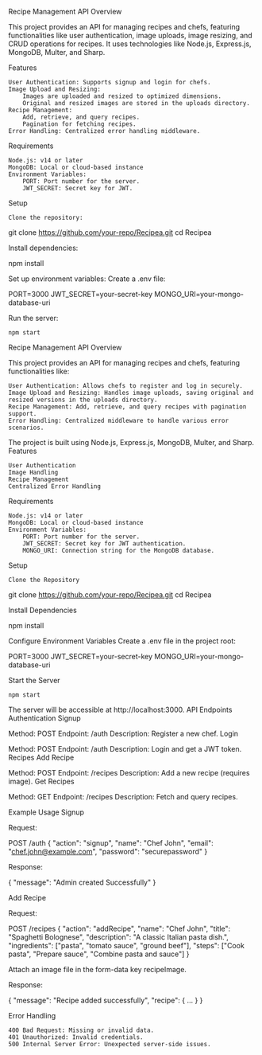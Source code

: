 Recipe Management API
Overview

This project provides an API for managing recipes and chefs, featuring functionalities like user authentication, image uploads, image resizing, and CRUD operations for recipes. It uses technologies like Node.js, Express.js, MongoDB, Multer, and Sharp.

Features

    User Authentication: Supports signup and login for chefs.
    Image Upload and Resizing:
        Images are uploaded and resized to optimized dimensions.
        Original and resized images are stored in the uploads directory.
    Recipe Management:
        Add, retrieve, and query recipes.
        Pagination for fetching recipes.
    Error Handling: Centralized error handling middleware.

Requirements

    Node.js: v14 or later
    MongoDB: Local or cloud-based instance
    Environment Variables:
        PORT: Port number for the server.
        JWT_SECRET: Secret key for JWT.

Setup

    Clone the repository:

git clone https://github.com/your-repo/Recipea.git
cd Recipea

Install dependencies:

npm install

Set up environment variables: Create a .env file:

PORT=3000
JWT_SECRET=your-secret-key
MONGO_URI=your-mongo-database-uri

Run the server:

    npm start

Recipe Management API
Overview

This project provides an API for managing recipes and chefs, featuring functionalities like:

    User Authentication: Allows chefs to register and log in securely.
    Image Upload and Resizing: Handles image uploads, saving original and resized versions in the uploads directory.
    Recipe Management: Add, retrieve, and query recipes with pagination support.
    Error Handling: Centralized middleware to handle various error scenarios.

The project is built using Node.js, Express.js, MongoDB, Multer, and Sharp.
Features

    User Authentication
    Image Handling
    Recipe Management
    Centralized Error Handling

Requirements

    Node.js: v14 or later
    MongoDB: Local or cloud-based instance
    Environment Variables:
        PORT: Port number for the server.
        JWT_SECRET: Secret key for JWT authentication.
        MONGO_URI: Connection string for the MongoDB database.

Setup

    Clone the Repository

git clone https://github.com/your-repo/Recipea.git
cd Recipea

Install Dependencies

npm install

Configure Environment Variables
Create a .env file in the project root:

PORT=3000
JWT_SECRET=your-secret-key
MONGO_URI=your-mongo-database-uri

Start the Server

    npm start

The server will be accessible at http://localhost:3000.
API Endpoints
Authentication
Signup

Method: POST
Endpoint: /auth
Description: Register a new chef.
Login

Method: POST
Endpoint: /auth
Description: Login and get a JWT token.
Recipes
Add Recipe

Method: POST
Endpoint: /recipes
Description: Add a new recipe (requires image).
Get Recipes

Method: GET
Endpoint: /recipes
Description: Fetch and query recipes.

Example Usage
Signup

Request:

POST /auth
{
"action": "signup",
"name": "Chef John",
"email": "chef.john@example.com",
"password": "securepassword"
}

Response:

{
"message": "Admin created Successfully"
}

Add Recipe

Request:

POST /recipes
{
"action": "addRecipe",
"name": "Chef John",
"title": "Spaghetti Bolognese",
"description": "A classic Italian pasta dish.",
"ingredients": ["pasta", "tomato sauce", "ground beef"],
"steps": ["Cook pasta", "Prepare sauce", "Combine pasta and sauce"]
}

Attach an image file in the form-data key recipeImage.

Response:

{
"message": "Recipe added successfully",
"recipe": { ... }
}

Error Handling

    400 Bad Request: Missing or invalid data.
    401 Unauthorized: Invalid credentials.
    500 Internal Server Error: Unexpected server-side issues.
